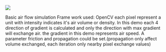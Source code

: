 ![](https://github.com/JiayouQin/Python-projects/blob/master/pictures/particle.gif?raw=true)

Basic air flow simulation
Frame work used: OpenCV
each pixel represent a unit with intensity indicates it's air volume or density. In this demo each 4 direction of gradient is calculated and only the direction with max gradient will exchange air.
the gradient in this demo represents air speed. A parameter friction and propagation could be set.(propagation only affect volume exchanged, each iteration only nearby pixel exchange values)
